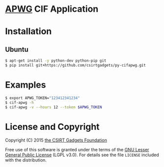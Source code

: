 # [APWG](http://apwg.org) CIF Application

# Installation
## Ubuntu
  ```bash
  $ apt-get install -y python-dev python-pip git
  $ pip install git+https://github.com/csirtgadgets/py-cifapwg.git
  ```
  
# Examples
  ```bash
  $ export APWG_TOKEN="123412341234"
  $ cif-apwg -h
  $ cif-apwg -v --hours 12 --token $APWG_TOKEN
  ```

# License and Copyright

Copyright (C) 2015 [the CSIRT Gadgets Foundation](http://csirtgadgets.org)

Free use of this software is granted under the terms of the [GNU Lesser General Public License](https://www.gnu.org/licenses/lgpl.html) (LGPL v3.0). For details see the file ``LICENSE`` included with the distribution.
